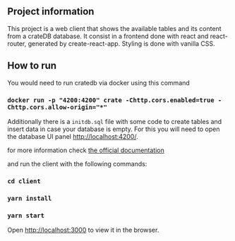 ## Project information

This project is a web client that shows the available tables and its content from a crateDB database.
It consist in a frontend done with react and react-router, generated by create-react-app. Styling is done with vanilla CSS.

## How to run

You would need to run cratedb via docker using this command

### `docker run -p "4200:4200" crate -Chttp.cors.enabled=true -Chttp.cors.allow-origin="*"`

Additionally there is a `initdb.sql` file with some code to create tables and insert data in case your database is empty. For this you will need to open the database UI panel [http://localhost:4200/](http://localhost:4200/).

for more information check [the official documentation](https://crate.io/docs/crate/tutorials/en/latest/getting-started/install-run/special/docker.html)

and run the client with the following commands:

### `cd client`
### `yarn install`
### `yarn start`

Open [http://localhost:3000](http://localhost:3000) to view it in the browser.
